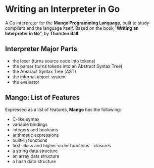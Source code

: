 # Writing an Interpreter in Go

A Go interpreter for the **Mango Programming Language**, built to study compilers and the language itself. Based on the book "**Writing an Interpreter in Go**", by **Thorsten Ball**.

## Interpreter Major Parts
- the lexer (turns source code into tokens)
- the parser (turns tokens into an Abstract Syntax Tree)
- the Abstract Syntax Tree (AST)
- the internal object system
- the evaluator

## Mango: List of Features
Expressed as a list of features, **Mango** has the following:
- C-like syntax
- variable bindings
- integers and booleans
- arithmetic expressions
- built-in functions
- first-class and higher-order functions - closures
- a string data structure
- an array data structure
- a hash data structure